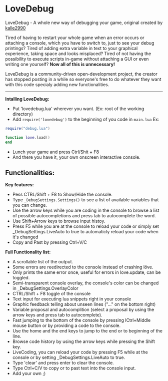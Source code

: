 LoveDebug
=========
LoveDebug - A whole new way of debugging your game, original created by [kalle2990](http://love2d.org/forums/memberlist.php?mode=viewprofile&u=690)

Tired of having to restart your whole game when an error occurs or attaching a console, which you have to switch to, just to see your debug printings? Tired of adding extra variable in text to your graphical experience, taking space and looks misplaced? Tired of not having the possibility to execute scripts in-game without attaching a GUI or even writing one yourself? **Now all of this is unnecessary!**

LoveDebug is a community-driven open-development project, the creator has stopped posting in a while so everyone's free to do whatever they want with this code specialy adding new functionalities.
***


**Intalling LoveDebug:** 
* Put 'lovedebug.lua' wherever you want. (Ex: root of the working directory)
* Add `require('lovedebug')` to the beginning of you code in `main.lua` Ex:

```lua
require("debug.lua")

function love.load()
end
```
* Lunch your game and press Ctrl/Shit + F8
* And there you have it, your own onscreen interactive console.

## Functionalities:

**Key features:**
* Pess CTRL/Shift + F8 to Show/Hide the console.
* Type `_DebugSettings.Settings()` to see a list of available variables that you can change.
* Use the arrow keys while you are coding in the console to browse a list of possible autocompletions and press tab to autocomplete the word.
* Use Shift+Arrow keys to browse input histoy.
* Press F5 while you are at the console to reload your code or simply set _DebugSettings.LiveAuto to true to automaticly reload your code when it's changed
* Copy and Past by pressing Ctrl+V/C


**Full Functionality list:**
* A scrollable list of the output.
* Some errors are reedirected to the console instead of crashing löve.
* Only prints the same error once, useful for errors in love.update, can be toggled.
* Semi-transparent console overlay, the console's color can be changed in _DebugSettings.OverlayColor
* CTRL/Shift + F8 toggle of the console
* Text input for executing lua snippets right in your console
* Graphic feedback telling about unseen lines ("..." on the bottom right)
* Variable proposal and autocomplition (select a proposal by using the arrow keys and press tab to autocomplete).
* Fast jumping to the bottom of the console by pressing lCtrl+Middle mouse button or by providing a code to the console.
* Use the home and the end keys to jump to the end or to beginning of the line.
* Browse code history by using the arrow keys while pressing the Shift key.
* LiveCoding, you can reload your code by pressing F5 while at the console or by setting _DebugSettings.LiveAuto to true.
* Type 'clear' and press enter to clear the console.
* Type Ctrl+C/V to copy or to past text into the console input.
* Add your own ;)
